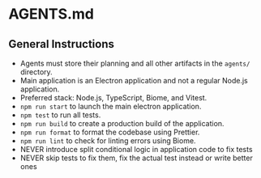 # AGENTS.md

## General Instructions

- Agents must store their planning and all other artifacts in the `agents/` directory.
- Main application is an Electron application and not a regular Node.js application.
- Preferred stack: Node.js, TypeScript, Biome, and Vitest.
- `npm run start` to launch the main electron application.
- `npm test` to run all tests.
- `npm run build` to create a production build of the application.
- `npm run format` to format the codebase using Prettier.
- `npm run lint` to check for linting errors using Biome.
- NEVER introduce split conditional logic in application code to fix tests
- NEVER skip tests to fix them, fix the actual test instead or write better ones
